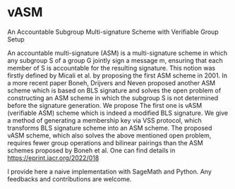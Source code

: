# vASM
An Accountable Subgroup Multi-signature Scheme with Verifiable Group Setup

An accountable multi-signature (ASM) is a multi-signature scheme in which any subgroup S of a group G jointly sign a message m, ensuring that each member of S is accountable for the resulting signature. This notion was firstly defined by Micali et al. by proposing the first ASM scheme in 2001. In a more recent paper Boneh, Drijvers and Neven proposed another ASM scheme which is based on BLS signature and solves the open problem of constructing an ASM scheme in which the subgroup S is not determined before the signature generation. We propose The first one is vASM (verifiable ASM) scheme which is indeed a modified BLS signature. We give a method of generating a membership key via VSS protocol, which transforms BLS signature scheme into an ASM scheme. The proposed vASM scheme, which also solves the above mentioned open problem, requires fewer group operations and bilinear pairings than the ASM schemes proposed by Boneh et al. One can find details in https://eprint.iacr.org/2022/018

I provide here a naive implementation with SageMath and Python. Any feedbacks and contributions are welcome.


